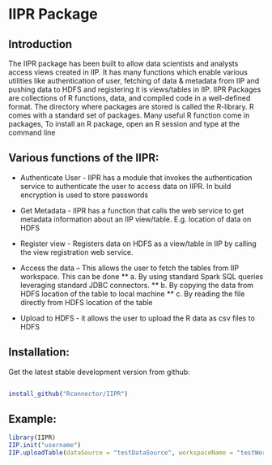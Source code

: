 IIPR Package
========



## Introduction

The IIPR package has been built to allow data scientists and analysts access views created in IIP. 
It has many functions which enable various utilities like authentication of user, fetching of data & metadata from IIP and pushing data to HDFS and registering it is views/tables in IIP. IIPR Packages are collections of R functions, data, and compiled code in a well-defined format. The directory where packages are stored is called the R-library. R comes with a standard set of packages. Many useful R function come in packages, To install an R package, open an R session and type at the command line
 

## Various functions of the IIPR:

* Authenticate User - IIPR has a module that invokes the authentication service to authenticate the user to access data on IIPR. In build encryption is used to store passwords
* Get Metadata - IIPR has a function that calls the web service to get metadata information about an IIP view/table. E.g. location of data on HDFS
* Register view - Registers data on HDFS as a view/table in IIP by calling the view registration web service. 
* Access the data – This allows the user to fetch the tables from IIP workspace. This can be done 
	** a.	By using standard Spark SQL queries leveraging standard JDBC connectors. 
	** b.	By copying the data from HDFS location of the table to local machine
	** c.	By reading the file directly from HDFS location of the table

* Upload to HDFS  - it allows the user to upload the R data as csv files to HDFS

## Installation:

Get the latest stable development version from github:

```r

install_github("Rconnector/IIPR")
```
    
## Example:

```r
library(IIPR)
IIP.init("username")
IIP.uploadTable(dataSource = "testDataSource", workspaceName = "testWorkspace",hdfsDelimiter = ",", dataFrame= DataFrame object, tableName= "R_Table", fileType = "csv")
```




